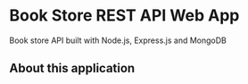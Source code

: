 # Book Store REST API Web App 
Book store API built with Node.js, Express.js and MongoDB
## About this application
